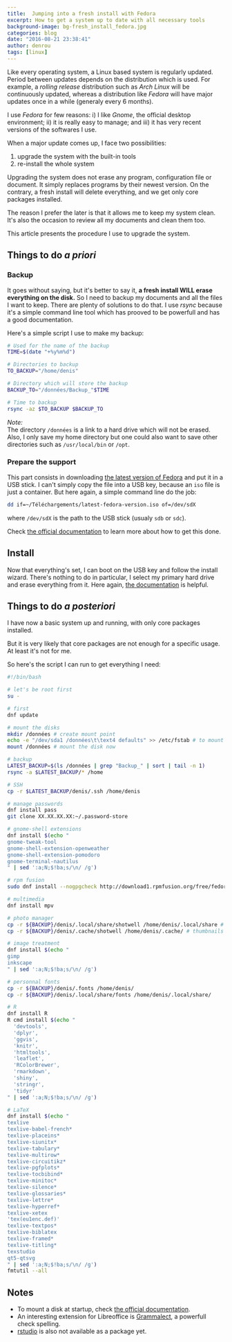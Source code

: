 ```yaml
---
title:  Jumping into a fresh install with Fedora
excerpt: How to get a system up to date with all necessary tools
background-image: bg-fresh_install_fedora.jpg
categories: blog
date: "2016-08-21 23:38:41"
author: denrou
tags: [linux]
---
```


Like every operating system, a Linux based system is regularly updated.
Period between updates depends on the distribution which is used.
For example, a *rolling release* distribution such as *Arch Linux* will be continuously updated, whereas a distribution like *Fedora* will have major updates once in a while (generaly every 6 months).

I use *Fedora* for few reasons: i) I like *Gnome*, the official desktop environment; ii) it is really easy to manage; and iii) it has very recent versions of the softwares I use.

When a major update comes up, I face two possibilities:

1. upgrade the system with the built-in tools
2. re-install the whole system

Upgrading the system does not erase any program, configuration file or document.
It simply replaces programs by their newest version.
On the contrary, a fresh install will delete everything, and we get only core packages installed.

The reason I prefer the later is that it allows me to keep my system clean.
It's also the occasion to review all my documents and clean them too.

This article presents the procedure I use to upgrade the system.

## Things to do *a priori*

### Backup

It goes without saying, but it's better to say it, **a fresh install WILL erase everything on the disk.**
So I need to backup my documents and all the files I want to keep.
There are plenty of solutions to do that.
I use *rsync* because it's a simple command line tool which has prooved to be powerfull and has a good documentation.

Here's a simple script I use to make my backup:


```bash
# Used for the name of the backup
TIME=$(date "+%y%m%d")

# Directories to backup
TO_BACKUP="/home/denis"

# Directory which will store the backup
BACKUP_TO="/données/Backup_"$TIME

# Time to backup
rsync -az $TO_BACKUP $BACKUP_TO
```

*Note:*  
The directory `/données` is a link to a hard drive which will not be erased.
Also, I only save my home directory but one could also want to save other directories such as `/usr/local/bin` or `/opt`.

### Prepare the support

This part consists in downloading [the latest version of Fedora](https://getfedora.org/fr/workstation/download/) and put it in a USB stick.
I can't simply copy the file into a USB key, because an `iso` file is just a container.
But here again, a simple command line do the job:


```bash
dd if=~/Téléchargements/latest-fedora-version.iso of=/dev/sdX
```

where `/dev/sdX` is the path to the USB stick (usualy `sdb` or `sdc`).

Check [the official documentation](https://docs.fedoraproject.org/en-US/Fedora/23/html/Installation_Guide/) to learn more about how to get this done.

## Install

Now that everything's set, I can boot on the USB key and follow the install wizard.
There's nothing to do in particular, I select my primary hard drive and erase everything from it.
Here again, [the documentation](https://docs.fedoraproject.org/en-US/Fedora/23/html/Installation_Guide/) is helpful.

## Things to do _a posteriori_

I have now a basic system up and running, with only core packages installed.

But it is very likely that core packages are not enough for a specific usage.
At least it's not for me.

So here's the script I can run to get everything I need:


```bash
#!/bin/bash

# let's be root first
su -

# first
dnf update

# mount the disks
mkdir /données # create mount point
echo -e "/dev/sda1 /données\t\text4 defaults" >> /etc/fstab # to mount the disk at startup
mount /données # mount the disk now

# backup
LATEST_BACKUP=$(ls /données | grep "Backup_" | sort | tail -n 1)
rsync -a $LATEST_BACKUP/* /home

# SSH
cp -r $LATEST_BACKUP/denis/.ssh /home/denis

# manage passwords
dnf install pass
git clone XX.XX.XX.XX:~/.password-store

# gnome-shell extensions
dnf install $(echo "
gnome-tweak-tool
gnome-shell-extension-openweather
gnome-shell-extension-pomodoro
gnome-terminal-nautilus
" | sed ':a;N;$!ba;s/\n/ /g')

# rpm fusion
sudo dnf install --nogpgcheck http://download1.rpmfusion.org/free/fedora/rpmfusion-free-release-stable.noarch.rpm

# multimedia
dnf install mpv

# photo manager
cp -r ${BACKUP}/denis/.local/share/shotwell /home/denis/.local/share # main database
cp -r ${BACKUP}/denis/.cache/shotwell /home/denis/.cache/ # thumbnails

# image treatment
dnf install $(echo "
gimp
inkscape
" | sed ':a;N;$!ba;s/\n/ /g')

# personnal fonts
cp -r ${BACKUP}/denis/.fonts /home/denis/
cp -r ${BACKUP}/denis/.local/share/fonts /home/denis/.local/share/

# R
dnf install R
R cmd install $(echo "
  'devtools',
  'dplyr',
  'ggvis',
  'knitr',
  'htmltools',
  'leaflet',
  'RColorBrewer',
  'rmarkdown',
  'shiny',
  'stringr',
  'tidyr'
" | sed ':a;N;$!ba;s/\n/ /g')

# LaTeX
dnf install $(echo "
texlive 
texlive-babel-french* 
texlive-placeins* 
texlive-siunitx* 
texlive-tabulary* 
texlive-multirow* 
texlive-circuitikz* 
texlive-pgfplots* 
texlive-tocbibind* 
texlive-minitoc* 
texlive-silence* 
texlive-glossaries* 
texlive-lettre* 
texlive-hyperref* 
texlive-xetex 
'tex(eu1enc.def)' 
texlive-textpos* 
texlive-biblatex 
texlive-framed* 
texlive-titling*
texstudio
qt5-qtsvg
" | sed ':a;N;$!ba;s/\n/ /g')
fmtutil --all
```

## Notes

- To mount a disk at startup, check [the official documentation](https://docs.fedoraproject.org/en-US/Fedora/14/html/Storage_Administration_Guide/s3-disk-storage-parted-create-part-fstab.html).
- An interesting extension for Libreoffice is [Grammalect](http://www.dicollecte.org/grammalecte/telecharger.php), a powerfull check spelling.
- [rstudio](https://www.rstudio.com/products/rstudio/download/) is also not available as a package yet.

